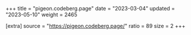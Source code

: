 +++
title = "pigeon.codeberg.page"
date = "2023-03-04"
updated = "2023-05-10"
weight = 2465

[extra]
source = "https://pigeon.codeberg.page/"
ratio = 89
size = 2
+++
